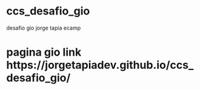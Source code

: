 # ccs_desafio_gio
desafio gio jorge tapia ecamp

<h1> pagina gio link  https://jorgetapiadev.github.io/ccs_desafio_gio/ </h1>
